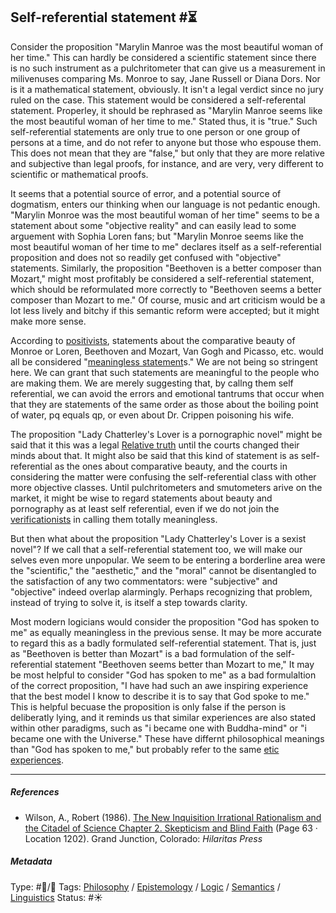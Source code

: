 ## Self-referential statement  #⏳

Consider the proposition "Marylin Manroe was the most beautiful woman of her time." This can hardly be considered a scientific statement since there is no such instrument as a pulchritometer that can give us a measurement in milivenuses comparing Ms. Monroe to say, Jane Russell or Diana Dors. Nor is it a mathematical statement, obviously. It isn't a legal verdict since no jury ruled on the case. This statement would be considered a self-referental statement. Properley, it should be rephrased as "Marylin Manroe seems like the most beautiful woman of her time to me." Stated thus, it is "true." Such self-referential statements are only true to one person or one group of persons at a time, and do not refer to anyone but those who espouse them. This does not mean that they are "false," but only that they are more relative and subjective than legal proofs, for instance, and are very, very different to scientific or mathematical proofs. 

It seems that a potential source of error, and a potential source of dogmatism, enters our thinking when our language is not pedantic enough. "Marylin Monroe was the most beautiful woman of her time" seems to be a statement about some "objective reality" and can easily lead to some arguement with Sophia Loren fans; but "Marylin Monroe seems like the most beautiful woman of her time to me" declares itself as a self-referential proposition and does not so readily get confused with "objective" statements. Similarly, the proposition "Beethoven is a better composer than Mozart," might most profitably be considered a self-referential statement, which should be reformulated more correctly to "Beethoven seems a better composer than Mozart to me." Of course, music and art criticism would be a lot less lively and bitchy if this semantic reform were accepted; but it might make more sense. 

According to [positivists](Logical%20positivism.md), statements about the comparative beauty of Monroe or Loren, Beethoven and Mozart, Van Gogh and Picasso, etc. would all be considered "[meaningless statement](Meaningless%20statement.md)s." We are not being so stringent here. We can grant that such statements are meaningful to the people who are making them. We are merely suggesting that, by callng them self referential, we can avoid the errors and emotional tantrums that occur when that they are statements of the same order as those about the boiling point of water, pq equals qp, or even about Dr. Crippen poisoning his wife.

The proposition "Lady Chatterley's Lover is a pornographic novel" might be said that it this was a legal [Relative truth](Relative%20truth.md) until the courts changed their minds about that. It might also be said that this kind of statement is as self-referential as the ones about comparative beauty, and the courts in considering the matter were confusing the self-referential class with other more objective classes. Until pulchritometers and smutometers arive on the market, it might be wise to regard statements about beauty and pornography as at least self referential, even if we do not join the [verificationists](Verificationism.md) in calling them totally meaningless. 

But then what about the proposition "Lady Chatterley's Lover is a sexist novel"? If we call that a self-referential statement too, we will make our selves even more unpopular. We seem to be entering a borderline area were the "scientific," the "aesthetic," and the "moral" cannot be disentangled to the satisfaction of any two commentators: were "subjective" and "objective" indeed overlap alarmingly. Perhaps recognizing that problem, instead of trying to solve it, is itself a step towards clarity. 

Most modern logicians would consider the proposition "God has spoken to me" as equally meaningless in the previous sense. It may be more accurate to regard this as a badly formulated self-referential statement. That is, just as "Beethoven is better than Mozart" is a bad formulation of the self-referential statement "Beethoven seems better than Mozart to me," It may be most helpful to consider "God has spoken to me" as a bad formulaltion of the correct proposition, "I have had such an awe inspiring experience that the best model I know to describe it is to say that God spoke to me." This is helpful becuase the proposition is only false if the person is deliberatly lying, and it reminds us that similar experiences are also stated within other paradigms, such as "i became one with Buddha-mind" or "i became one with the Universe." These have differnt philosophical meanings than "God has spoken to me," but probably refer to the same [etic experiences](Etic%20Reality.md).

---

##### References

* Wilson, A., Robert (1986). [The New Inquisition Irrational Rationalism and the Citadel of Science Chapter 2. Skepticism and Blind Faith](The%20New%20Inquisition%20Irrational%20Rationalism%20and%20the%20Citadel%20of%20Science%20Chapter%202.%20Skepticism%20and%20Blind%20Faith.md) (Page 63 · Location 1202). Grand Junction, Colorado: *Hilaritas Press*

##### Metadata

Type: #🔵/🔵 
Tags: [Philosophy](Philosophy.md) / [Epistemology](Epistemology.md) / [Logic](Logic.md) / [Semantics](Semantics.md) / [Linguistics]()
Status: #☀️ 
